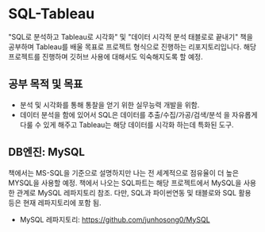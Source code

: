 # SQL-Tableau

"SQL로 분석하고 Tableau로 시각화" 및 "데이터 시각적 분석 태블로로 끝내기" 책을 공부하며 Tableau를 배울 목표로 프로젝트 형식으로 진행하는 리포지토리입니다. 해당 프로젝트를 진행하며 깃허브 사용에 대해서도 익숙해지도록 할 예정.

## 공부 목적 및 목표

- 분석 및 시각화를 통해 통찰을 얻기 위한 실무능력 개발을 위함.
- 데이터 분석을 함에 있어서 SQL은 데이터를 추출/수집/가공/검색/분석 을 자유롭게 다룰 수 있게 해주고 Tableau는 해당 데이터를 시각화 하는데 특화된 도구.

## DB엔진: MySQL

책에서는 MS-SQL을 기준으로 설명하지만 나는 전 세계적으로 점유율이 더 높은 MYSQL을 사용할 예정. 책에서 나오는 SQL파트는 해당 프로젝트에서 MySQL을 사용한 관계로 MySQL 레파지토리 참조. 다만, SQL과 파이썬연동 및 태블로와 SQL 활용 등은 현재 레파지토리에 포함 됨.

- MySQL 레파지토리: https://github.com/junhosong0/MySQL


